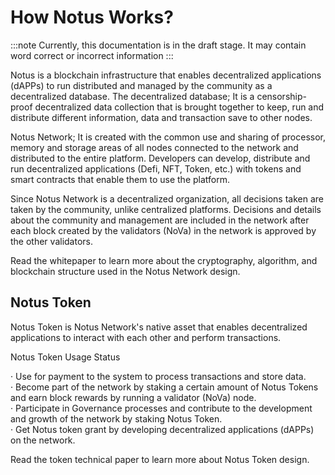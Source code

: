 # How Notus Works?

:::note
Currently, this documentation is in the draft stage. It may contain word correct or incorrect information
:::

Notus is a blockchain infrastructure that enables decentralized applications (dAPPs) to run distributed and managed by the community as a decentralized database. The decentralized database; It is a censorship-proof decentralized data collection that is brought together to keep, run and distribute different information, data and transaction save to other nodes.

Notus Network; It is created with the common use and sharing of processor, memory and storage areas of all nodes connected to the network and distributed to the entire platform. Developers can develop, distribute and run decentralized applications (Defi, NFT, Token, etc.) with tokens and smart contracts that enable them to use the platform.

Since Notus Network is a decentralized organization, all decisions taken are taken by the community, unlike centralized platforms. Decisions and details about the community and management are included in the network after each block created by the validators (NoVa) in the network is approved by the other validators.

Read the whitepaper to learn more about the cryptography, algorithm, and blockchain structure used in the Notus Network design.

## Notus Token

Notus Token is Notus Network's native asset that enables decentralized applications to interact with each other and perform transactions.

Notus Token Usage Status

· Use for payment to the system to process transactions and store data. <br>
· Become part of the network by staking a certain amount of Notus Tokens and earn block rewards by running a validator (NoVa) node. <br>
· Participate in Governance processes and contribute to the development and growth of the network by staking Notus Token. <br>
· Get Notus token grant by developing decentralized applications (dAPPs) on the network. <br>

Read the token technical paper to learn more about Notus Token design.
